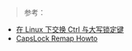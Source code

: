 
> 参考：

+ [在 Linux 下交换 Ctrl 与大写锁定键](https://linux.cn/article-10358-1.html)
+ [CapsLock Remap Howto](http://www.noah.org/wiki/CapsLock_Remap_Howto)


